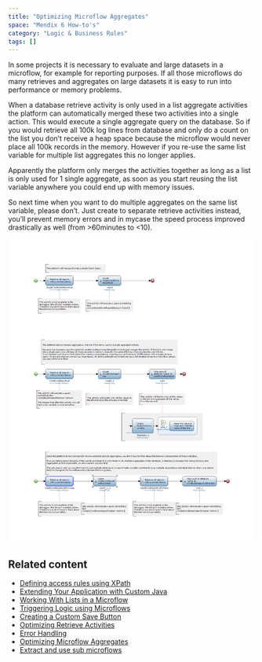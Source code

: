 ```yaml
---
title: "Optimizing Microflow Aggregates"
space: "Mendix 6 How-to's"
category: "Logic & Business Rules"
tags: []
---
```

In some projects it is necessary to evaluate and large datasets in a microflow, for example for reporting purposes. If all those microflows do many retrieves and aggregates on large datasets it is easy to run into performance or memory problems. 

When a database retrieve activity is only used in a list aggregate activities the platform can automatically merged these two activities into a single action. This would execute a single aggregate query on the database. So if you would retrieve all 100k log lines from database and only do a count on the list you don’t receive a heap space because the microflow would never place all 100k records in the memory. However if you re-use the same list variable for multiple list aggregates this no longer applies.

Apparently the platform only merges the activities together as long as a list is only used for 1 single aggregate, as soon as you start reusing the list variable anywhere you could end up with memory issues.

So next time when you want to do multiple aggregates on the same list variable, please don’t. Just create to separate retrieve activities instead, you’ll prevent memory errors and in mycase the speed process improved drastically as well (from >60minutes to <10).

![](attachments/18448676/18580944.png)

## Related content

*   [Defining access rules using XPath](/howto6/define-access-rules-using-xpath)
*   [Extending Your Application with Custom Java](/howto6/extending-your-application-with-custom-java)
*   [Working With Lists in a Microflow](/howto6/working-with-lists-in-a-microflow)
*   [Triggering Logic using Microflows](/howto6/triggering-logic-using-microflows)
*   [Creating a Custom Save Button](/howto6/create-a-custom-save-button)
*   [Optimizing Retrieve Activities](/howto6/optimizing-retrieve-activities)
*   [Error Handling](/howto6/set-up-error-handling)
*   [Optimizing Microflow Aggregates](/howto6/optimizing-microflow-aggregates)
*   [Extract and use sub microflows](/howto6/extract-and-use-sub-microflows)
